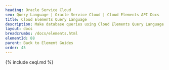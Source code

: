 ```yaml
---
heading: Oracle Service Cloud
seo: Query Language | Oracle Service Cloud | Cloud Elements API Docs
title: Cloud Elements Query Language
description: Make database queries using Cloud Elements Query Language.
layout: docs
breadcrumbs: /docs/elements.html
elementId: 88
parent: Back to Element Guides
order: 45
---
```


{% include ceql.md %}

